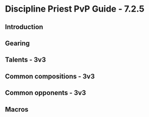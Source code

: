 # Discipline Priest PvP Guide - 7.2.5

## Introduction

## Gearing

## Talents - 3v3

## Common compositions - 3v3

## Common opponents - 3v3

## Macros
